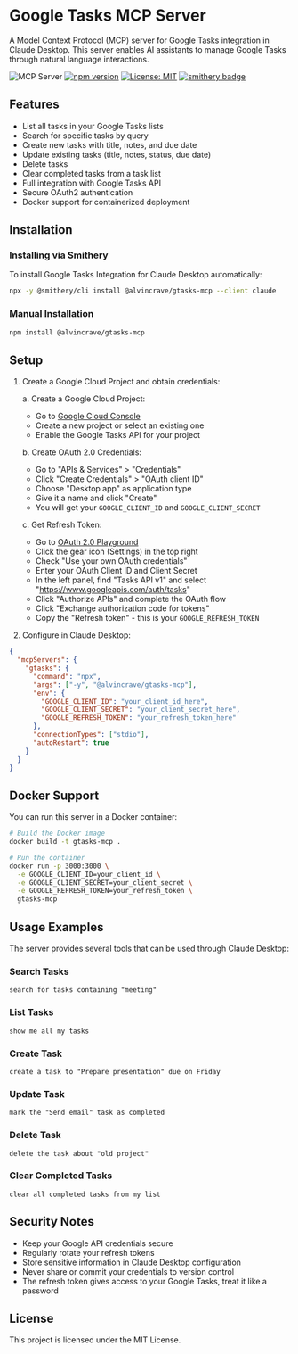 # Google Tasks MCP Server

A Model Context Protocol (MCP) server for Google Tasks integration in Claude Desktop. This server enables AI assistants to manage Google Tasks through natural language interactions.

![](https://badge.mcpx.dev?type=server "MCP Server")
[![npm version](https://badge.fury.io/js/@alvincrave/gtasks-mcp.svg)](https://www.npmjs.com/package/@alvincrave/gtasks-mcp)
[![License: MIT](https://img.shields.io/badge/License-MIT-blue.svg)](https://opensource.org/licenses/MIT)
[![smithery badge](https://smithery.ai/badge/@alvincrave/gtasks-mcp)](https://smithery.ai/server/@alvincrave/gtasks-mcp)

## Features

- List all tasks in your Google Tasks lists
- Search for specific tasks by query
- Create new tasks with title, notes, and due date
- Update existing tasks (title, notes, status, due date)
- Delete tasks
- Clear completed tasks from a task list
- Full integration with Google Tasks API
- Secure OAuth2 authentication
- Docker support for containerized deployment

## Installation

### Installing via Smithery

To install Google Tasks Integration for Claude Desktop automatically:

```bash
npx -y @smithery/cli install @alvincrave/gtasks-mcp --client claude
```

### Manual Installation

```bash
npm install @alvincrave/gtasks-mcp
```

## Setup

1. Create a Google Cloud Project and obtain credentials:

   a. Create a Google Cloud Project:

   - Go to [Google Cloud Console](https://console.cloud.google.com/)
   - Create a new project or select an existing one
   - Enable the Google Tasks API for your project

   b. Create OAuth 2.0 Credentials:

   - Go to "APIs & Services" > "Credentials"
   - Click "Create Credentials" > "OAuth client ID"
   - Choose "Desktop app" as application type
   - Give it a name and click "Create"
   - You will get your `GOOGLE_CLIENT_ID` and `GOOGLE_CLIENT_SECRET`

   c. Get Refresh Token:

   - Go to [OAuth 2.0 Playground](https://developers.google.com/oauthplayground/)
   - Click the gear icon (Settings) in the top right
   - Check "Use your own OAuth credentials"
   - Enter your OAuth Client ID and Client Secret
   - In the left panel, find "Tasks API v1" and select "https://www.googleapis.com/auth/tasks"
   - Click "Authorize APIs" and complete the OAuth flow
   - Click "Exchange authorization code for tokens"
   - Copy the "Refresh token" - this is your `GOOGLE_REFRESH_TOKEN`

2. Configure in Claude Desktop:

```json
{
  "mcpServers": {
    "gtasks": {
      "command": "npx",
      "args": ["-y", "@alvincrave/gtasks-mcp"],
      "env": {
        "GOOGLE_CLIENT_ID": "your_client_id_here",
        "GOOGLE_CLIENT_SECRET": "your_client_secret_here",
        "GOOGLE_REFRESH_TOKEN": "your_refresh_token_here"
      },
      "connectionTypes": ["stdio"],
      "autoRestart": true
    }
  }
}
```

## Docker Support

You can run this server in a Docker container:

```bash
# Build the Docker image
docker build -t gtasks-mcp .

# Run the container
docker run -p 3000:3000 \
  -e GOOGLE_CLIENT_ID=your_client_id \
  -e GOOGLE_CLIENT_SECRET=your_client_secret \
  -e GOOGLE_REFRESH_TOKEN=your_refresh_token \
  gtasks-mcp
```

## Usage Examples

The server provides several tools that can be used through Claude Desktop:

### Search Tasks

```
search for tasks containing "meeting"
```

### List Tasks

```
show me all my tasks
```

### Create Task

```
create a task to "Prepare presentation" due on Friday
```

### Update Task

```
mark the "Send email" task as completed
```

### Delete Task

```
delete the task about "old project"
```

### Clear Completed Tasks

```
clear all completed tasks from my list
```

## Security Notes

- Keep your Google API credentials secure
- Regularly rotate your refresh tokens
- Store sensitive information in Claude Desktop configuration
- Never share or commit your credentials to version control
- The refresh token gives access to your Google Tasks, treat it like a password

## License

This project is licensed under the MIT License.
